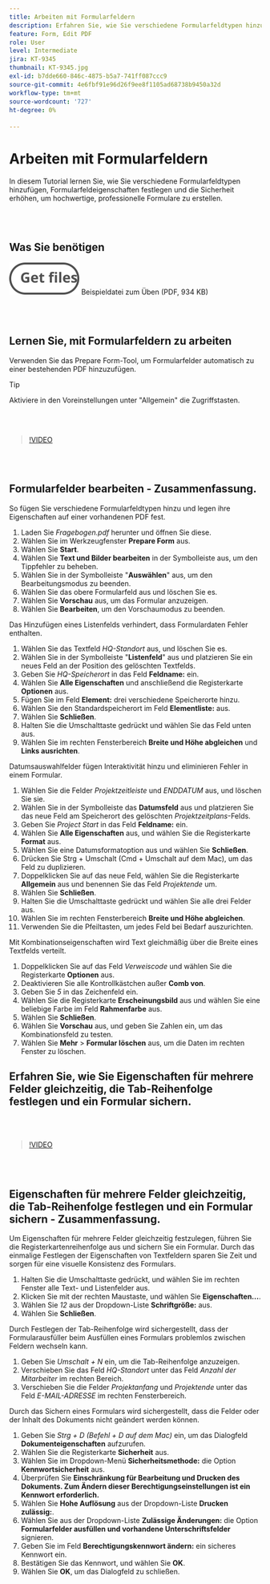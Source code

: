 ```yaml
---
title: Arbeiten mit Formularfeldern
description: Erfahren Sie, wie Sie verschiedene Formularfeldtypen hinzufügen, Formularfeldeigenschaften festlegen und die Sicherheit erhöhen, um hochwertige, professionelle Formulare zu erstellen
feature: Form, Edit PDF
role: User
level: Intermediate
jira: KT-9345
thumbnail: KT-9345.jpg
exl-id: b7dde660-846c-4875-b5a7-741ff087ccc9
source-git-commit: 4e6fbf91e96d26f9ee8f1105ad68738b9450a32d
workflow-type: tm+mt
source-wordcount: '727'
ht-degree: 0%

---
```


# Arbeiten mit Formularfeldern

In diesem Tutorial lernen Sie, wie Sie verschiedene Formularfeldtypen hinzufügen, Formularfeldeigenschaften festlegen und die Sicherheit erhöhen, um hochwertige, professionelle Formulare zu erstellen.

<br> 

## Was Sie benötigen

[![Datei abrufen](../assets/Getfiles.svg)](../assets/Questionnaire.pdf)
Beispieldatei zum Üben (PDF, 934 KB)

<br> 

## Lernen Sie, mit Formularfeldern zu arbeiten

Verwenden Sie das Prepare Form-Tool, um Formularfelder automatisch zu einer bestehenden PDF hinzuzufügen.

>[!TIP]
>
>Aktiviere in den Voreinstellungen unter &quot;Allgemein&quot; die Zugriffstasten.

<br> 

>[!VIDEO](https://video.tv.adobe.com/v/340084?quality=12&learn=on&hidetitle=true)

<br> 

## Formularfelder bearbeiten - Zusammenfassung.

So fügen Sie verschiedene Formularfeldtypen hinzu und legen ihre Eigenschaften auf einer vorhandenen PDF fest.

1. Laden Sie *Fragebogen.pdf* herunter und öffnen Sie diese.
1. Wählen Sie im Werkzeugfenster **Prepare Form** aus.
1. Wählen Sie **Start**.
1. Wählen Sie **Text und Bilder bearbeiten** in der Symbolleiste aus, um den Tippfehler zu beheben.
1. Wählen Sie in der Symbolleiste &quot;**Auswählen**&quot; aus, um den Bearbeitungsmodus zu beenden.
1. Wählen Sie das obere Formularfeld aus und löschen Sie es.
1. Wählen Sie **Vorschau** aus, um das Formular anzuzeigen.
1. Wählen Sie **Bearbeiten**, um den Vorschaumodus zu beenden.

Das Hinzufügen eines Listenfelds verhindert, dass Formulardaten Fehler enthalten.

1. Wählen Sie das Textfeld *HQ-Standort* aus, und löschen Sie es.
1. Wählen Sie in der Symbolleiste &quot;**Listenfeld**&quot; aus und platzieren Sie ein neues Feld an der Position des gelöschten Textfelds.
1. Geben Sie *HQ-Speicherort* in das Feld **Feldname:** ein.
1. Wählen Sie **Alle Eigenschaften** und anschließend die Registerkarte **Optionen** aus.
1. Fügen Sie im Feld **Element:** drei verschiedene Speicherorte hinzu.
1. Wählen Sie den Standardspeicherort im Feld **Elementliste:** aus.
1. Wählen Sie **Schließen**.
1. Halten Sie die Umschalttaste gedrückt und wählen Sie das Feld unten aus.
1. Wählen Sie im rechten Fensterbereich **Breite und Höhe abgleichen** und **Links ausrichten**.

Datumsauswahlfelder fügen Interaktivität hinzu und eliminieren Fehler in einem Formular.

1. Wählen Sie die Felder *Projektzeitleiste* und *ENDDATUM* aus, und löschen Sie sie.
1. Wählen Sie in der Symbolleiste das **Datumsfeld** aus und platzieren Sie das neue Feld am Speicherort des gelöschten *Projektzeitplans*-Felds.
1. Geben Sie *Project Start* in das Feld **Feldname:** ein.
1. Wählen Sie **Alle Eigenschaften** aus, und wählen Sie die Registerkarte **Format** aus.
1. Wählen Sie eine Datumsformatoption aus und wählen Sie **Schließen**.
1. Drücken Sie Strg + Umschalt (Cmd + Umschalt auf dem Mac), um das Feld zu duplizieren.
1. Doppelklicken Sie auf das neue Feld, wählen Sie die Registerkarte **Allgemein** aus und benennen Sie das Feld *Projektende* um.
1. Wählen Sie **Schließen**.
1. Halten Sie die Umschalttaste gedrückt und wählen Sie alle drei Felder aus.
1. Wählen Sie im rechten Fensterbereich **Breite und Höhe abgleichen**.
1. Verwenden Sie die Pfeiltasten, um jedes Feld bei Bedarf auszurichten.

Mit Kombinationseigenschaften wird Text gleichmäßig über die Breite eines Textfelds verteilt.

1. Doppelklicken Sie auf das Feld *Verweiscode* und wählen Sie die Registerkarte **Optionen** aus.
1. Deaktivieren Sie alle Kontrollkästchen außer **Comb von**.
1. Geben Sie *5* in das Zeichenfeld ein.
1. Wählen Sie die Registerkarte **Erscheinungsbild** aus und wählen Sie eine beliebige Farbe im Feld **Rahmenfarbe** aus.
1. Wählen Sie **Schließen**.
1. Wählen Sie **Vorschau** aus, und geben Sie Zahlen ein, um das Kombinationsfeld zu testen.
1. Wählen Sie **Mehr** > **Formular löschen** aus, um die Daten im rechten Fenster zu löschen.

## Erfahren Sie, wie Sie Eigenschaften für mehrere Felder gleichzeitig, die Tab-Reihenfolge festlegen und ein Formular sichern.

<br> 

>[!VIDEO](https://video.tv.adobe.com/v/340096?hidetitle=true)

<br> 

## Eigenschaften für mehrere Felder gleichzeitig, die Tab-Reihenfolge festlegen und ein Formular sichern - Zusammenfassung.

Um Eigenschaften für mehrere Felder gleichzeitig festzulegen, führen Sie die Registerkartenreihenfolge aus und sichern Sie ein Formular. Durch das einmalige Festlegen der Eigenschaften von Textfeldern sparen Sie Zeit und sorgen für eine visuelle Konsistenz des Formulars.

1. Halten Sie die Umschalttaste gedrückt, und wählen Sie im rechten Fenster alle Text- und Listenfelder aus.
1. Klicken Sie mit der rechten Maustaste, und wählen Sie **Eigenschaften...**.
1. Wählen Sie *12* aus der Dropdown-Liste **Schriftgröße:** aus.
1. Wählen Sie **Schließen**.

Durch Festlegen der Tab-Reihenfolge wird sichergestellt, dass der Formularausfüller beim Ausfüllen eines Formulars problemlos zwischen Feldern wechseln kann.

1. Geben Sie *Umschalt + N* ein, um die Tab-Reihenfolge anzuzeigen.
1. Verschieben Sie das Feld *HQ-Standort* unter das Feld *Anzahl der Mitarbeiter* im rechten Bereich.
1. Verschieben Sie die Felder *Projektanfang* und *Projektende* unter das Feld *E-MAIL-ADRESSE* im rechten Fensterbereich.

Durch das Sichern eines Formulars wird sichergestellt, dass die Felder oder der Inhalt des Dokuments nicht geändert werden können.

1. Geben Sie *Strg + D (Befehl + D auf dem Mac)* ein, um das Dialogfeld **Dokumenteigenschaften** aufzurufen.
1. Wählen Sie die Registerkarte **Sicherheit** aus.
1. Wählen Sie im Dropdown-Menü **Sicherheitsmethode:** die Option **Kennwortsicherheit** aus.
1. Überprüfen Sie **Einschränkung für Bearbeitung und Drucken des Dokuments. Zum Ändern dieser Berechtigungseinstellungen ist ein Kennwort erforderlich.**
1. Wählen Sie **Hohe Auflösung** aus der Dropdown-Liste **Drucken zulässig:**.
1. Wählen Sie aus der Dropdown-Liste **Zulässige Änderungen:** die Option **Formularfelder ausfüllen und vorhandene Unterschriftsfelder** signieren.
1. Geben Sie im Feld **Berechtigungskennwort ändern:** ein sicheres Kennwort ein.
1. Bestätigen Sie das Kennwort, und wählen Sie **OK**.
1. Wählen Sie **OK**, um das Dialogfeld zu schließen.
